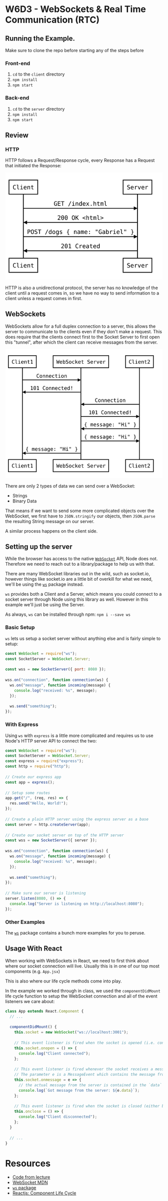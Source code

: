 # W6D3 - WebSockets & Real Time Communication (RTC)

## Running the Example.

Make sure to clone the repo before starting any of the steps before

### Front-end

1. `cd` to the `client` directory
2. `npm install`
3. `npm start`

### Back-end

1. `cd` to the `server` directory
2. `npm install`
3. `npm start`

## Review

### HTTP

HTTP follows a Request/Response cycle, every Response has a Request that initiated the Response:

![http sequence diagram](./images/http.svg)

HTTP is also a unidirectional protocol, the server has no knowledge of the client until a request comes in, so we have no way to send information to a client unless a request comes in first.

## WebSockets

WebSockets allow for a full duplex connection to a server, this allows the server to communicate to the clients even if they don't make a request. This does require that the clients connect first to the Socket Server to first open this "tunnel", after which the client can receive messages from the server.

![ws sequence with plain strings](./images/sockets.svg)

There are only 2 types of data we can send over a WebSocket:

- Strings
- Binary Data

That means if we want to send some more complicated objects over the WebSocket, we first have to `JSON.stringify` our objects, then `JSON.parse` the resulting String message on our server.

A similar process happens on the client side.

## Setting up the server

While the browser has access to the native [`WebSocket`][web-socket-mdn] API, Node does not. Therefore we need to reach out to a library/package to help us with that.

There are many WebSocket libraries out in the wild, such as socket.io, however things like socket.io are a little bit of overkill for what we need, we'll be using the [`ws`][ws-npm] package instead.

`ws` provides both a Client and a Server, which means you could connect to a socket server through Node using this library as well. However in this example we'll just be using the Server.

As always, `ws` can be installed through npm: `npm i --save ws`

### Basic Setup

`ws` lets us setup a socket server without anything else and is fairly simple to setup:

```javascript
const WebSocket = require("ws");
const SocketServer = WebSocket.Server;

const wss = new SocketServer({ port: 8080 });

wss.on("connection", function connection(ws) {
  ws.on("message", function incoming(message) {
    console.log("received: %s", message);
  });

  ws.send("something");
});
```

### With Express

Using `ws` with `express` is a little more complicated and requires us to use Node's HTTP server API to connect the two:

```javascript
const WebSocket = require("ws");
const SocketServer = WebSocket.Server;
const express = require("express");
const http = require("http");

// Create our express app
const app = express();

// Setup some routes
app.get("/", (req, res) => {
  res.send("Hello, World!");
});

// Create a plain HTTP server using the express server as a base
const server = http.createServer(app);

// Create our socket server on top of the HTTP server
const wss = new SocketServer({ server });

wss.on("connection", function connection(ws) {
  ws.on("message", function incoming(message) {
    console.log("received: %s", message);
  });

  ws.send("something");
});

// Make sure our server is listening
server.listen(8080, () => {
  console.log("Server is listening on http://localhost:8080");
});
```

### Other Examples

The [`ws`][ws-npm] package contains a bunch more examples for you to peruse.

## Usage With React

When working with WebSockets in React, we need to first think about where our socket connection will live. Usually this is in one of our top most components (e.g. `App.jsx`)

This is also where our life cycle methods come into play.

In the example we worked through in class, we used the `componentDidMount` life cycle function to setup the WebSocket connection and all of the event listeners we care about:

```javascript
class App extends React.Component {
  // ...

  componentDidMount() {
    this.socket = new WebSocket("ws://localhost:3001");

    // This event listener is fired when the socket is opened (i.e. connected)
    this.socket.onopen = () => {
      console.log("Client connected");
    };

    // This event listener is fired whenever the socket receives a message from the server
    // The parameter e is a MessageEvent which contains the message from the server along with some metadata.
    this.socket.onmessage = e => {
      // the actual message from the server is contained in the `data` key
      console.log(`Got message from the server: ${e.data}`);
    };

    // This event listener is fired when the socket is closed (either by us or the server)
    this.onclose = () => {
      console.log("Client disconnected");
    };
  }

  // ...
}
```

# Resources

- [Code from lecture](https://github.com/daegren/lhl-w6d3-mar4-websockets-rtc)
- [WebSocket MDN][web-socket-mdn]
- [`ws` package][ws-npm]
- [Reactjs: Component Life Cycle](https://reactjs.org/docs/react-component.html#the-component-lifecycle)

[web-socket-mdn]: https://developer.mozilla.org/en-US/docs/Web/API/WebSocket
[ws-npm]: https://npmjs.org/packages/ws
